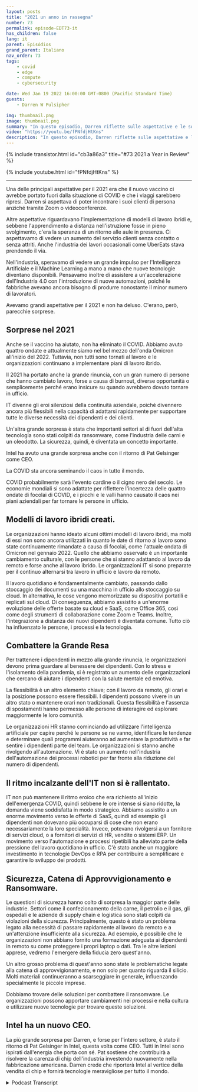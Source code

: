 ```yaml
---
layout: posts
title: "2021 un anno in rassegna"
number: 73
permalink: episode-EDT73-it
has_children: false
lang: it
parent: Episódios
grand_parent: Italiano
nav_order: 73
tags:
    - covid
    - edge
    - compute
    - cybersecurity

date: Wed Jan 19 2022 16:00:00 GMT-0800 (Pacific Standard Time)
guests:
    - Darren W Pulsipher

img: thumbnail.png
image: thumbnail.png
summary: "In questo episodio, Darren riflette sulle aspettative e le sorprese del 2021."
video: "https://youtu.be/fPNfdjHtKns"
description: "In questo episodio, Darren riflette sulle aspettative e le sorprese del 2021."
---
```


<div>
{% include transistor.html id="cb3a86a3" title="#73 2021 a Year in Review" %}

{% include youtube.html id="fPNfdjHtKns" %}
</div>

---

Una delle principali aspettative per il 2021 era che il nuovo vaccino ci avrebbe portato fuori dalla situazione di COVID e che i viaggi sarebbero ripresi. Darren si aspettava di poter incontrare i suoi clienti di persona anziché tramite Zoom o videoconferenze.

Altre aspettative riguardavano l'implementazione di modelli di lavoro ibridi e, sebbene l'apprendimento a distanza nell'istruzione fosse in pieno svolgimento, c'era la speranza di un ritorno alle aule in presenza. Ci aspettavamo di vedere un aumento del servizio clienti senza contatto o senza attriti. Anche l'industria dei lavori occasionali come UberEats stava prendendo il via.

Nell'industria, speravamo di vedere un grande impulso per l'Intelligenza Artificiale e il Machine Learning a mano a mano che nuove tecnologie diventano disponibili. Pensavamo inoltre di assistere a un'accelerazione dell'Industria 4.0 con l'introduzione di nuove automazioni, poiché le fabbriche avevano ancora bisogno di produrre nonostante il minor numero di lavoratori.

Avevamo grandi aspettative per il 2021 e non ha deluso. C'erano, però, parecchie sorprese.

## Sorprese nel 2021

Anche se il vaccino ha aiutato, non ha eliminato il COVID. Abbiamo avuto quattro ondate e attualmente siamo nel bel mezzo dell'onda Omicron all'inizio del 2022. Tuttavia, non tutti sono tornati al lavoro e le organizzazioni continuano a implementare piani di lavoro ibrido.

Il 2021 ha portato anche la grande rinuncia, con un gran numero di persone che hanno cambiato lavoro, forse a causa di burnout, diverse opportunità o semplicemente perché erano insicure su quando avrebbero dovuto tornare in ufficio.

IT divenne gli eroi silenziosi della continuità aziendale, poiché divennero ancora più flessibili nella capacità di adattarsi rapidamente per supportare tutte le diverse necessità dei dipendenti e dei clienti.

Un'altra grande sorpresa è stata che importanti settori al di fuori dell'alta tecnologia sono stati colpiti da ransomware, come l'industria delle carni e un oleodotto. La sicurezza, quindi, è diventata un concetto importante.

Intel ha avuto una grande sorpresa anche con il ritorno di Pat Gelsinger come CEO.

La COVID sta ancora seminando il caos in tutto il mondo.

COVID probabilmente sarà l'evento cardine o il cigno nero del secolo. Le economie mondiali si sono adattate per riflettere l'incertezza delle quattro ondate di focolai di COVID, e i picchi e le valli hanno causato il caos nei piani aziendali per far tornare le persone in ufficio.

## Modelli di lavoro ibridi creati.

Le organizzazioni hanno ideato alcuni ottimi modelli di lavoro ibridi, ma molti di essi non sono ancora utilizzati in quanto le date di ritorno al lavoro sono state continuamente rimandate a causa di focolai, come l'attuale ondata di Omicron nel gennaio 2022. Quello che abbiamo osservato è un importante cambiamento culturale, con le persone che si stanno adattando al lavoro da remoto e forse anche al lavoro ibrido. Le organizzazioni IT si sono preparate per il continuo alternarsi tra lavoro in ufficio e lavoro da remoto.

Il lavoro quotidiano è fondamentalmente cambiato, passando dallo stoccaggio dei documenti su una macchina in ufficio allo stoccaggio su cloud. In alternativa, le cose vengono memorizzate su dispositivi portatili e replicati sul cloud. Di conseguenza, abbiamo assistito a un'enorme evoluzione delle offerte basate su cloud e SaaS, come Office 365, così come degli strumenti di collaborazione come Zoom e Teams. Inoltre, l'integrazione a distanza dei nuovi dipendenti è diventata comune. Tutto ciò ha influenzato le persone, i processi e la tecnologia.

## Combattere la Grande Resa

Per trattenere i dipendenti in mezzo alla grande rinuncia, le organizzazioni devono prima guardare al benessere dei dipendenti. Con lo stress e l'isolamento della pandemia, si è registrato un aumento delle organizzazioni che cercano di aiutare i dipendenti con la salute mentale ed emotiva.

La flessibilità è un altro elemento chiave; con il lavoro da remoto, gli orari e la posizione possono essere flessibili. I dipendenti possono vivere in un altro stato o mantenere orari non tradizionali. Questa flessibilità e l'assenza di spostamenti hanno permesso alle persone di interagire ed esplorare maggiormente le loro comunità.

Le organizzazioni HR stanno cominciando ad utilizzare l'intelligenza artificiale per capire perché le persone se ne vanno, identificare le tendenze e determinare quali programmi aiuteranno ad aumentare la produttività e far sentire i dipendenti parte del team. Le organizzazioni si stanno anche rivolgendo all'automazione. Vi è stato un aumento nell'industria dell'automazione dei processi robotici per far fronte alla riduzione del numero di dipendenti.

## Il ritmo incalzante dell'IT non si è rallentato.

IT non può mantenere il ritmo eroico che era richiesto all'inizio dell'emergenza COVID, quindi sebbene le ore intense si siano ridotte, la domanda viene soddisfatta in modo strategico. Abbiamo assistito a un enorme movimento verso le offerte di SaaS, quindi ad esempio gli dipendenti non dovevano più occuparsi di cose che non erano necessariamente la loro specialità. Invece, potevano rivolgersi a un fornitore di servizi cloud, o a fornitori di servizi di HR, vendite o sistemi ERP. Un movimento verso l'automazione e processi ripetibili ha alleviato parte della pressione del lavoro quotidiano in ufficio. C'è stato anche un maggiore investimento in tecnologie DevOps e RPA per contribuire a semplificare e garantire lo sviluppo dei prodotti.

## Sicurezza, Catena di Approvvigionamento e Ransomware.

Le questioni di sicurezza hanno colto di sorpresa la maggior parte delle industrie. Settori come il confezionamento della carne, il petrolio e il gas, gli ospedali e le aziende di supply chain e logistica sono stati colpiti da violazioni della sicurezza. Principalmente, questo è stato un problema legato alla necessità di passare rapidamente al lavoro da remoto e a un'attenzione insufficiente alla sicurezza. Ad esempio, è possibile che le organizzazioni non abbiano fornito una formazione adeguata ai dipendenti in remoto su come proteggere i propri laptop o dati. Tra le altre lezioni apprese, vedremo l'emergere della fiducia zero quest'anno.

Un altro grosso problema di quest'anno sono state le problematiche legate alla catena di approvvigionamento, e non solo per quanto riguarda il silicio. Molti materiali continueranno a scarseggiare in generale, influenzando specialmente le piccole imprese.

Dobbiamo trovare delle soluzioni per combattere il ransomware. Le organizzazioni possono apportare cambiamenti nei processi e nella cultura e utilizzare nuove tecnologie per trovare queste soluzioni.

## Intel ha un nuovo CEO.

La più grande sorpresa per Darren, e forse per l'intero settore, è stato il ritorno di Pat Gelsinger in Intel, questa volta come CEO. Tutti in Intel sono ispirati dall'energia che porta con sé. Pat sostiene che contribuirà a risolvere la carenza di chip dell'industria investendo nuovamente nella fabbricazione americana. Darren crede che riporterà Intel al vertice della vendita di chip e fornirà tecnologie meravigliose per tutto il mondo.



<details>
<summary> Podcast Transcript </summary>

<p></p>

</details>
